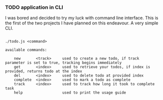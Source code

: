 ### TODO application in CLI

I was bored and decided to try my luck with command line interface. This is the first of the two projects I have planned on this endeavour. A very simple CLI.

```console

./todo.js <command>

available commands:

    new       <track>     used to create a new todo, if track parameter is set to true, tracking begins immediately
    get       <index>     used to retrieve your todos, if index is provided, returns todo at the index
    del       <index>     used to delete todo at provided index
    complete  <index>     used to mark a todo as complete
    track     <index>     used to track how long it took to complete task
    help                  used to print the usage guide

```
